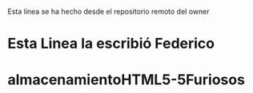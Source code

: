 Esta línea se ha hecho desde el repositorio remoto del owner

# Esta Linea la escribió Federico

# almacenamientoHTML5-5Furiosos
